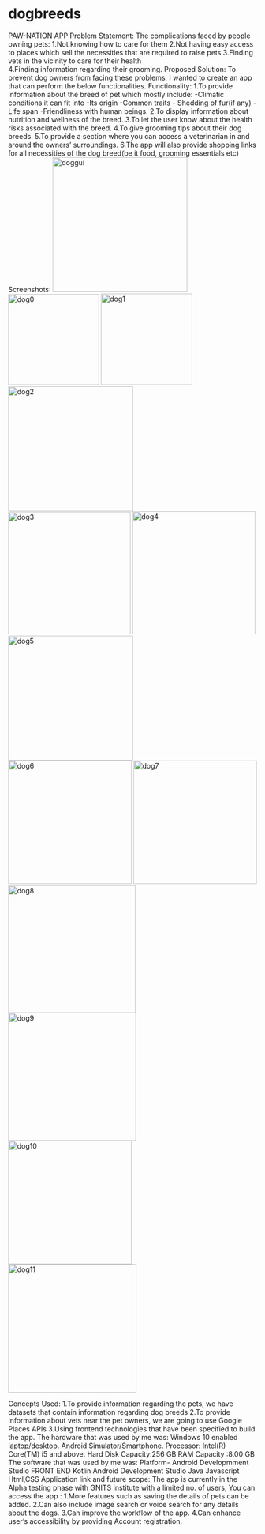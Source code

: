 # dogbreeds
PAW-NATION APP
Problem Statement:
The complications faced by people owning pets: 
1.Not knowing how to care for them
2.Not having easy access to places which sell the necessities that are required to raise pets
3.Finding vets in the vicinity to care for their health  
4.Finding information regarding their grooming.
Proposed Solution:
To prevent dog owners from facing these problems, I wanted to create an app that can perform the below functionalities. 
Functionality:
1.To provide information about the breed of pet which mostly include:
        -Climatic conditions it can fit into
        -Its origin
        -Common traits
        - Shedding of fur(if any)
        -Life span
        -Friendliness with human beings.
2.To display information about nutrition and wellness of the breed.
3.To let the user know about the health risks associated with the breed.
4.To give grooming tips about their dog breeds.
5.To provide a section where you can access a veterinarian in and around the owners’ surroundings.
6.The app will also provide shopping links for all necessities of the dog breed(be it food, grooming essentials etc)
Screenshots:
<img width="273" alt="doggui" src="https://user-images.githubusercontent.com/69782520/148675738-fa788197-6fe6-4426-84a8-5d686b98c57e.png">
<img width="184" alt="dog0" src="https://user-images.githubusercontent.com/69782520/148675680-c02b7df5-fa3f-44ec-aca1-433eca1f962d.png">
<img width="185" alt="dog1" src="https://user-images.githubusercontent.com/69782520/148675694-d0aa325d-5092-4f02-b484-236ee76c1481.png">
<img width="253" alt="dog2" src="https://user-images.githubusercontent.com/69782520/148675702-7efe36aa-e6eb-4f54-8518-dabd8d5e8bd2.png">
<img width="248" alt="dog3" src="https://user-images.githubusercontent.com/69782520/148675715-181afc1e-6817-45d0-9228-89ae61579d7d.png">
<img width="249" alt="dog4" src="https://user-images.githubusercontent.com/69782520/148675717-0d9a26a1-3bca-4d76-8364-aee0a66efe19.png">
<img width="253" alt="dog5" src="https://user-images.githubusercontent.com/69782520/148675720-4ba8e897-e22d-4587-b63f-d27b1cb6a05c.png">
<img width="250" alt="dog6" src="https://user-images.githubusercontent.com/69782520/148675723-22325f37-a76d-4da1-bab5-b86ad758534c.png">
<img width="250" alt="dog7" src="https://user-images.githubusercontent.com/69782520/148675724-e09bbecf-faa9-4ef2-a859-e713d4402069.png">
<img width="258" alt="dog8" src="https://user-images.githubusercontent.com/69782520/148675727-96a2e43d-44b3-4e1b-90c8-ec84d56f6ba6.png">
<img width="259" alt="dog9" src="https://user-images.githubusercontent.com/69782520/148675731-b4acff93-996b-479b-a065-d720598b9b08.png">
<img width="250" alt="dog10" src="https://user-images.githubusercontent.com/69782520/148675733-9ccc4a3f-d829-4f86-b5d9-a7d8e99504e0.png">
<img width="260" alt="dog11" src="https://user-images.githubusercontent.com/69782520/148675735-a482744e-0416-4219-a479-e6d21e1dc1ab.png">

Concepts Used:
1.To provide information regarding the pets, we have datasets that contain information regarding dog breeds
2.To provide information about vets near the pet owners, we are going to use Google Places APIs
3.Using frontend technologies that have been specified to build the app.
The hardware that was used by me was:
Windows 10 enabled laptop/desktop.
Android Simulator/Smartphone.
Processor: Intel(R) Core(TM) i5 and above.
Hard Disk Capacity:256 GB
RAM Capacity	:8.00 GB
The software that was used by me was:
Platform- Android Developmment Studio
FRONT END
Kotlin
Android Development Studio
Java
Javascript
Html,CSS
Application link and future scope:
The app is currently in the Alpha testing phase with GNITS institute with a limited no. of users, You can access the app : 
1.More features such as saving the details of pets can be added.
2.Can also include image search or voice search for any details about the dogs.
3.Can improve the workflow of the app.
4.Can enhance user’s accessibility by providing Account registration.
